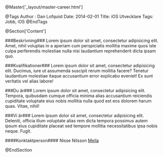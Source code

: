 @Master['_layout/master-career.html']

@Tags
Author : Dan Lofquist
Date: 2014-02-01
Title: iOS Utvecklare
Tags: Jobb, iOS
@EndTags

@Section['Content']

###Beskrivning###
Lorem ipsum dolor sit amet, consectetur adipisicing elit. Amet, nihil voluptas in a aperiam cum perspiciatis mollitia maxime quos iste culpa perferendis molestiae nulla nisi laudantium reprehenderit dicta ipsam quo.

###Kvalifikationer###
Lorem ipsum dolor sit amet, consectetur adipisicing elit. Ducimus, iure ut assumenda suscipit rerum mollitia facere? Tenetur laudantium molestiae itaque accusantium error explicabo eveniet! Ex sunt veritatis vel alias labore!

###Du är###
Lorem ipsum dolor sit amet, consectetur adipisicing elit. Tempora, quibusdam cumque officia minima alias accusantium reiciendis cupiditate voluptate eius nobis mollitia nulla quod est eos dolorem harum quas. Vitae, nihil!

###Vi är###
Lorem ipsum dolor sit amet, consectetur adipisicing elit. Deleniti, officia illum voluptate alias rem dicta tempora possimus autem ipsum eius cupiditate placeat sed tempore mollitia necessitatibus ipsa nobis neque. Fugit.

####Konktaktperson####
Nisse Nilsson [Mejla](mailto:jobba@input-consulting.se)

@EndSection